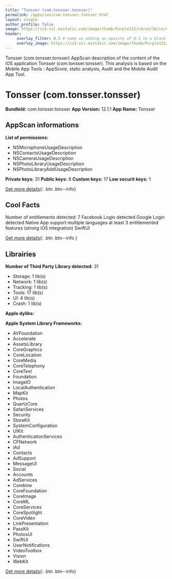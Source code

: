 ```yaml
---
title: "Tonsser (com.tonsser.tonsser)"
permalink: /apps/ios/com.tonsser.tonsser.html
layout: single
author_profile: false
image: https://is3-ssl.mzstatic.com/image/thumb/Purple122/v4/ed/3b/ce/ed3bcee9-47ef-d230-d591-600112c719e6/AppIcon-1x_U007emarketing-0-6-0-85-220.png/512x512bb.jpg
header: 
     overlay_filter: 0.5 # same as adding an opacity of 0.5 to a black background
     overlay_image: https://is3-ssl.mzstatic.com/image/thumb/Purple122/v4/ed/3b/ce/ed3bcee9-47ef-d230-d591-600112c719e6/AppIcon-1x_U007emarketing-0-6-0-85-220.png/512x512bb.jpg
---
```

Tonsser (com.tonsser.tonsser) AppScan description of the content of the iOS application Tonsser (com.tonsser.tonsser). This analysis is based on the Mobile App Tools : AppScore, static analysis, Audit and the Mobile Audit App Tool.

# Tonsser (com.tonsser.tonsser)

**BundleId:** com.tonsser.tonsser
**App Version:** 12.1.1
**App Name:** Tonsser


## AppScan informations 

**List of permissions:** 
- NSMicrophoneUsageDescription
- NSContactsUsageDescription
- NSCameraUsageDescription
- NSPhotoLibraryUsageDescription
- NSPhotoLibraryAddUsageDescription
  
  
**Private keys:** 31
**Public keys:** 8
**Custom keys:** 17
**Low securit keys:** 1
  
[Get more details](/pricing.html){: .btn .btn--info}

## Cool Facts

Number of entitlements detected: 7
Facebook Login detected
Google Login detected
Native App
support multiple languages
at least 3 entitlemented features (strong iOS integration)
SwiftUI
  
[Get more details](/pricing.html){: .btn .btn--info }

## Librairies 
**Number of Third Party Library detected:** 31
- Storage: 1 lib(s)
- Network: 1 lib(s)
- Tracking: 1 lib(s)
- Tools: 17 lib(s)
- UI: 4 lib(s)
- Crash: 1 lib(s)


**Apple dylibs:**


**Apple System Library Frameworks:**
- AVFoundation
- Accelerate
- AssetsLibrary
- CoreGraphics
- CoreLocation
- CoreMedia
- CoreTelephony
- CoreText
- Foundation
- ImageIO
- LocalAuthentication
- MapKit
- Photos
- QuartzCore
- SafariServices
- Security
- StoreKit
- SystemConfiguration
- UIKit
- AuthenticationServices
- CFNetwork
- iAd
- Contacts
- AdSupport
- MessageUI
- Social
- Accounts
- AdServices
- Combine
- CoreFoundation
- CoreImage
- CoreML
- CoreServices
- CoreSpotlight
- CoreVideo
- LinkPresentation
- PassKit
- PhotosUI
- SwiftUI
- UserNotifications
- VideoToolbox
- Vision
- WebKit


  
[Get more details](/pricing.html){: .btn .btn--info}

